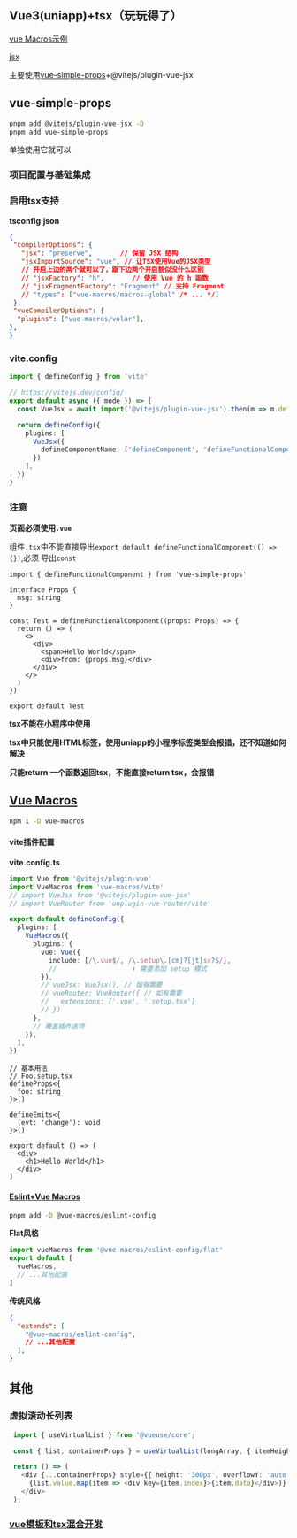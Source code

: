 ## Vue3(uniapp)+tsx（玩玩得了）

[vue Macros示例](https://vue-macros.dev/zh-CN/interactive/)

[jsx](https://cn.vuejs.org/guide/extras/render-function)

主要使用[vue-simple-props](https://github.com/sxzz/vue-simple-props)+@vitejs/plugin-vue-jsx



## vue-simple-props

```bash
pnpm add @vitejs/plugin-vue-jsx -D
pnpm add vue-simple-props
```

单独使用它就可以



### **项目配置与基础集成**



### 启用tsx支持

**tsconfig.json**

```json
{
 "compilerOptions": {
   "jsx": "preserve",       // 保留 JSX 结构
   "jsxImportSource": "vue", // 让TSX使用Vue的JSX类型
   // 开启上边的两个就可以了，跟下边两个开启貌似没什么区别
   // "jsxFactory": "h",       // 使用 Vue 的 h 函数
   // "jsxFragmentFactory": "Fragment" // 支持 Fragment
   // "types": ["vue-macros/macros-global" /* ... */]
 },
 "vueCompilerOptions": {
  "plugins": ["vue-macros/volar"],
},
}
```



### vite.config

```ts
import { defineConfig } from 'vite'

// https://vitejs.dev/config/
export default async ({ mode }) => {
  const VueJsx = await import('@vitejs/plugin-vue-jsx').then(m => m.default)

  return defineConfig({
    plugins: [
      VueJsx({
        defineComponentName: ['defineComponent', 'defineFunctionalComponent', 'defineSimpleComponent']
      })
    ],
  })
}

```



### 注意

**页面必须使用`.vue`**

组件`.tsx`中不能直接导出`export default defineFunctionalComponent(() => {})`,必须 导出`const `

```tsx
import { defineFunctionalComponent } from 'vue-simple-props'

interface Props {
  msg: string
}

const Test = defineFunctionalComponent((props: Props) => {
  return () => (
    <>
      <div>
        <span>Hello World</span>
        <div>from: {props.msg}</div>
      </div>
    </>
  )
})

export default Test

```

**tsx不能在小程序中使用**

**tsx中只能使用HTML标签，使用uniapp的小程序标签类型会报错，还不知道如何解决**

**只能return 一个函数返回tsx，不能直接return tsx，会报错**



## [Vue Macros](https://vue-macros.dev/macros/setup-sfc.html)

```bash
npm i -D vue-macros
```



#### vite插件配置

**vite.config.ts**

```ts
import Vue from '@vitejs/plugin-vue'
import VueMacros from 'vue-macros/vite'
// import VueJsx from '@vitejs/plugin-vue-jsx'
// import VueRouter from 'unplugin-vue-router/vite'

export default defineConfig({
  plugins: [
    VueMacros({
      plugins: {
        vue: Vue({
          include: [/\.vue$/, /\.setup\.[cm]?[jt]sx?$/],
          //                   ⬆️ 需要添加 setup 模式
        }),
        // vueJsx: VueJsx(), // 如有需要
        // vueRouter: VueRouter({ // 如有需要
        //   extensions: ['.vue', '.setup.tsx']
        // })
      },
      // 覆盖插件选项
    }),
  ],
})
```

```tsx
// 基本用法
// Foo.setup.tsx
defineProps<{
  foo: string
}>()

defineEmits<{
  (evt: 'change'): void
}>()

export default () => (
  <div>
    <h1>Hello World</h1>
  </div>
)
```



#### [Eslint+Vue Macros](https://vue-macros.dev/zh-CN/guide/eslint-integration.html)

```bash
pnpm add -D @vue-macros/eslint-config
```

**Flat风格**

```js
import vueMacros from '@vue-macros/eslint-config/flat'
export default [
  vueMacros,
  // ...其他配置
]
```

**传统风格**

```json
{
  "extends": [
    "@vue-macros/eslint-config",
    // ...其他配置
  ],
}
```



## 其他

### 虚拟滚动长列表

```ts
 import { useVirtualList } from '@vueuse/core';

 const { list, containerProps } = useVirtualList(longArray, { itemHeight: 50 });

 return () => (
   <div {...containerProps} style={{ height: '300px', overflowY: 'auto' }}>
     {list.value.map(item => <div key={item.index}>{item.data}</div>)}
   </div>
 );
```

### [vue模板和tsx混合开发](https://juejin.cn/post/7282692088016437307)